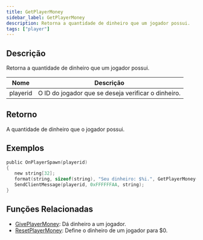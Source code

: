 ```yaml
---
title: GetPlayerMoney
sidebar_label: GetPlayerMoney
description: Retorna a quantidade de dinheiro que um jogador possui.
tags: ["player"]
---
```


## Descrição

Retorna a quantidade de dinheiro que um jogador possui.

| Nome     | Descrição                                           |
| -------- | --------------------------------------------------- |
| playerid | O ID do jogador que se deseja verificar o dinheiro. |

## Retorno

A quantidade de dinheiro que o jogador possui.

## Exemplos

```c
public OnPlayerSpawn(playerid)
{
   new string[32];
   format(string, sizeof(string), "Seu dinheiro: $%i.", GetPlayerMoney(playerid));
   SendClientMessage(playerid, 0xFFFFFFAA, string);
}
```

## Funções Relacionadas

- [GivePlayerMoney](GivePlayerMoney.md): Dá dinheiro a um jogador.
- [ResetPlayerMoney](ResetPlayerMoney.md): Define o dinheiro de um jogador para \$0.
